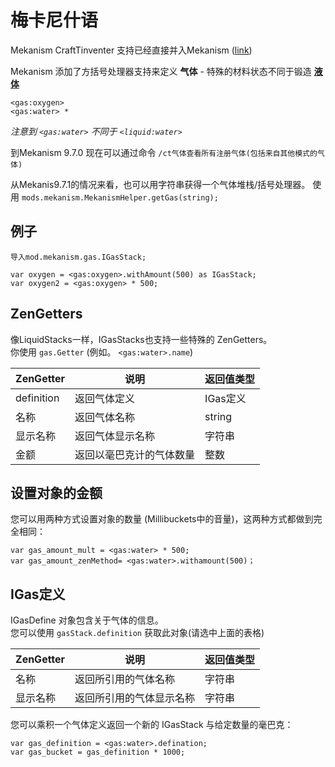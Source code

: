 # 梅卡尼什语

Mekanism CraftTinventer 支持已经直接并入Mekanism ([link](https://github.com/aidancbrady/Mekanism/tree/master/src/main/java/mekanism/common/integration/crafttweaker))

Mekanism 添加了方括号处理器支持来定义 **气体** - 特殊的材料状态不同于锻造 [**液体**](/Vanilla/Liquids/ILiquidStack/)

```zenscript
<gas:oxygen>
<gas:water> *
```

*注意到 `<gas:water>` 不同于 `<liquid:water>`*

到Mekanism 9.7.0 现在可以通过命令 `/ct气体查看所有注册气体(包括来自其他模式的气体)`

从Mekanis9.7.1的情况来看，也可以用字符串获得一个气体堆栈/括号处理器。 使用 `mods.mekanism.MekanismHelper.getGas(string);`

## 例子

```zenscript
导入mod.mekanism.gas.IGasStack;

var oxygen = <gas:oxygen>.withAmount(500) as IGasStack;
var oxygen2 = <gas:oxygen> * 500;
```

## ZenGetters

像LiquidStacks一样，IGasStacks也支持一些特殊的 ZenGetters。  
你使用 `gas.Getter` (例如。 `<gas:water>.name`)

| ZenGetter  | 说明           | 返回值类型  |
| ---------- | ------------ | ------ |
| definition | 返回气体定义       | IGas定义 |
| 名称         | 返回气体名称       | string |
| 显示名称       | 返回气体显示名称     | 字符串    |
| 金额         | 返回以毫巴克计的气体数量 | 整数     |

## 设置对象的金额

您可以用两种方式设置对象的数量 (Millibuckets中的音量)，这两种方式都做到完全相同：

```zenscript
var gas_amount_mult = <gas:water> * 500;
var gas_amount_zenMethod= <gas:water>.withamount(500)；
```

## IGas定义

IGasDefine 对象包含关于气体的信息。  
您可以使用 `gasStack.definition` 获取此对象(请选中上面的表格)

| ZenGetter | 说明           | 返回值类型 |
| --------- | ------------ | ----- |
| 名称        | 返回所引用的气体名称   | 字符串   |
| 显示名称      | 返回所引用的气体显示名称 | 字符串   |

您可以乘积一个气体定义返回一个新的 IGasStack 与给定数量的毫巴克：

```zenscript
var gas_definition = <gas:water>.defination;
var gas_bucket = gas_definition * 1000;
```
